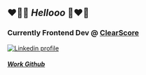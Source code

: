## :heart_on_fire::cherry_blossom: *Hellooo* :cherry_blossom::heart_on_fire:

### Currently Frontend Dev @ [ClearScore](https://github.com/ClearScore) 

[![Linkedin profile](https://img.shields.io/badge/Linkedin-Alex%20Annani-0077B5?style=social&logo=linkedin&?labelColor=fff)](https://www.linkedin.com/in/alexander-annani-8205161a2/) 


##### [Work Github](https://github.com/alexannani)

